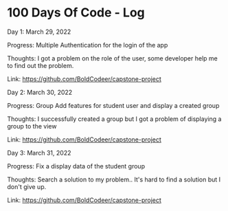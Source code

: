 # 100 Days Of Code - Log

Day 1: March 29, 2022

Progress: Multiple Authentication for the login of the app

Thoughts: I got a problem on the role of the user, some developer help me to find out the problem.

Link: https://github.com/BoldCodeer/capstone-project

Day 2: March 30, 2022

Progress: Group Add features for student user and display a created group

Thoughts: I successfully created a group but I got a problem of displaying a group to the view

Link: https://github.com/BoldCodeer/capstone-project

Day 3: March 31, 2022

Progress: Fix a display data of the student group

Thoughts: Search a solution to my problem.. It's hard to find a solution but I don't give up.

Link: https://github.com/BoldCodeer/capstone-project


